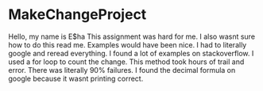 # MakeChangeProject
Hello, my name is E$ha
This assignment was hard for me. I also wasnt sure how to do this read me. Examples would have been nice. I had to literally google and reread everything. I found a lot of examples on stackoverflow. I used a for loop to count the change. This method took hours of trail and error. There was literally 90% failures. I found the decimal formula on google because it wasnt printing correct.